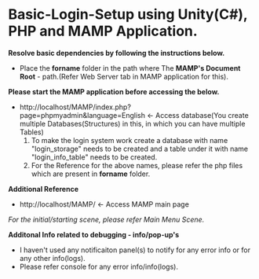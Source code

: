 # Basic-Login-Setup using Unity(C#), PHP and MAMP Application.

**Resolve basic dependencies by following the instructions below.**
* Place the **forname** folder in the path where The **MAMP's Document Root** - path.(Refer Web Server tab in MAMP application for this).

**Please start the MAMP application before accessing the below.**

* http://localhost/MAMP/index.php?page=phpmyadmin&language=English <- Access database(You create multiple Databases(Structures) in this, in which you can have multiple Tables)
  1) To make the login system work create a database with name "login_storage" needs to be created and a table under it with name "login_info_table" needs to be created.
  2) For the Reference for the above names, please refer the php files which are present in **forname** folder.

**Additional Reference**
* http://localhost/MAMP/ <- Access MAMP main page

_For the initial/starting scene, please refer Main Menu Scene._

**Additonal Info related to debugging - info/pop-up's**
- I haven't used any notificaiton panel(s) to notify for any error info or for any other info(logs).
- Please refer console for any error info/info(logs).

